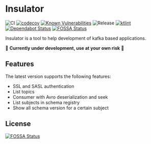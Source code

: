 # Insulator


![CI](https://github.com/darka91/insulator/workflows/CI/badge.svg)
[![codecov](https://codecov.io/gh/darka91/insulator/branch/master/graph/badge.svg?token=70FXB1QXTI)](https://codecov.io/gh/darka91/insulator)
[![Known Vulnerabilities](https://snyk.io/test/github/darka91/insulator/badge.svg?targetFile=build.gradle)](https://snyk.io/test/github/darka91/insulator?targetFile=build.gradle)
![Release](https://github.com/darka91/insulator/workflows/Release/badge.svg)
[![ktlint](https://img.shields.io/badge/code%20style-%E2%9D%A4-FF4081.svg)](https://ktlint.github.io/)
[![Dependabot Status](https://api.dependabot.com/badges/status?host=github&repo=darka91/insulator)](https://dependabot.com)
[![FOSSA Status](https://app.fossa.com/api/projects/git%2Bgithub.com%2Fdarka91%2FInsulator.svg?type=shield)](https://app.fossa.com/projects/git%2Bgithub.com%2Fdarka91%2FInsulator?ref=badge_shield)


Insulator is a tool to help development of kafka based applications.

🚨 **Currently under development, use at your own risk** 🚨

## Features

The latest version supports the following features:

- SSL and SASL authentication
- List topics
- Consumer with Avro deserialization and seek
- List subjects in schema registry
- Show all schema version for a certain subject



## License
[![FOSSA Status](https://app.fossa.com/api/projects/git%2Bgithub.com%2Fdarka91%2FInsulator.svg?type=large)](https://app.fossa.com/projects/git%2Bgithub.com%2Fdarka91%2FInsulator?ref=badge_large)